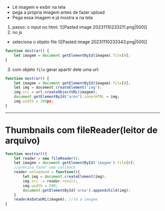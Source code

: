- Lê imagem e exibir na tela
- pega a própria imagem antes de fazer upload
- Pega essa imagem e já mostra a na tela

1. passo: o input no html:
![[Pasted image 20231110233211.png|500]]
2. no js
- seleciona o objeto file
![[Pasted image 20231110233343.png|500]]
```js
function mostrar() {
	let imagem = document.getElementById(ïmagem).file[0];
}
```
3. com objeto ``file`` gerar apartir dele uma url:
```js
function mostrar() {
	let imagem = document.getElementById(ïmagem).file[0];
	let img = docement.createElement('img');
	img.src = url.createObjectURL(imagem);
	document.getElementById("area").innerHTML = img;
	img.width = 200px;
}
```
---
# Thumbnails com fileReader(leitor de arquivo)

```js
function mostrar(){
	let reader = new fileReader();
	let imagem = document.getElementById('imagem').file[0];
	//precisa fazer uma callback
	reader.onloadend = function(){
		let img = document.createElement(ímg);
		img.src -= reader.result;
		img.width = 200;
		document.getElementById('area').appendchild(img);
	}
	readerAsDataURL(imagem); //lê a imagem
}
```

